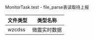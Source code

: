 MonitorTask.test  -  file_parse表读取待上报



| 文件类型   | 类型名称   |
| ------ | ------ |
| wzcdss | 微震实时数据 |
